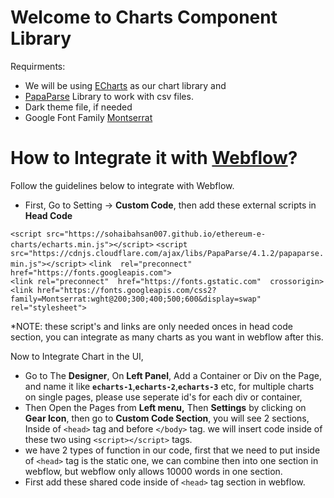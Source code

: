 
# Welcome to Charts Component Library

  

Requirments:

  

- We will be using [ECharts](https://echarts.apache.org/en/index.html) as our chart library and
-  [PapaParse](https://www.papaparse.com/) Library to work with csv files.
- Dark theme file, if needed
- Google Font Family [Montserrat](https://fonts.googleapis.com/css2?family=Montserrat)

  

# How to Integrate it with [Webflow](https://webflow.com/)?

  

Follow the guidelines below to integrate with Webflow.

  

 - First, Go to Setting -> **Custom Code**, then add these external scripts in **Head Code**

`<script src="https://sohaibahsan007.github.io/ethereum-e-charts/echarts.min.js"></script>`    `<script src="https://cdnjs.cloudflare.com/ajax/libs/PapaParse/4.1.2/papaparse.min.js"></script>`    `<link  rel="preconnect"  href="https://fonts.googleapis.com">`  
`<link rel="preconnect"  href="https://fonts.gstatic.com"  crossorigin>`     
`<link href="https://fonts.googleapis.com/css2?family=Montserrat:wght@200;300;400;500;600&display=swap"    rel="stylesheet">`

*NOTE:  these script's and links are only needed onces in head code section, you can integrate as many charts as you want in webflow after this.

Now to Integrate Chart in the UI, 

 - Go to The **Designer**, On **Left Panel**, Add a Container or Div on the Page, and name it like **`echarts-1`**,**`echarts-2`**,**`echarts-3`**  etc, for multiple charts on single pages, please use seperate id's for each div or container,
 - Then Open the Pages from **Left menu,** Then **Settings** by clicking on **Gear Icon**, then go to **Custom Code Section**, you will see 2 sections, Inside of `<head>` tag and before `</body>`  tag. we will insert code inside of these two using `<script></script>`  tags. 
 - we have 2 types of function in our code, first that we need to put inside of `<head>` tag is the static one, we can combine then into one section in webflow, but webflow only allows 10000 words in one section.
 -  First add these shared code inside of `<head>` tag section in webflow.  
